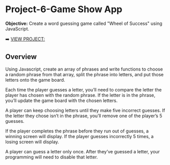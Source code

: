 # Project-6-Game Show App

**Objective:** Create a word guessing game called "Wheel of Success" using JavaScript.

➡️ [VIEW PROJECT:](https://rapidisimo.github.io/Project-6-GameShowApp/)

## Overview
Using Javascript, create an array of phrases and write functions to choose a random phrase from that array, split the phrase into letters, and put those letters onto the game board.

Each time the player guesses a letter, you’ll need to compare the letter the player has chosen with the random phrase. If the letter is in the phrase, you’ll update the game board with the chosen letters.

A player can keep choosing letters until they make five incorrect guesses. If the letter they chose isn’t in the phrase, you’ll remove one of the player’s 5 guesses.

If the player completes the phrase before they run out of guesses, a winning screen will display. If the player guesses incorrectly 5 times, a losing screen will display.

A player can guess a letter only once. After they’ve guessed a letter, your programming will need to disable that letter.